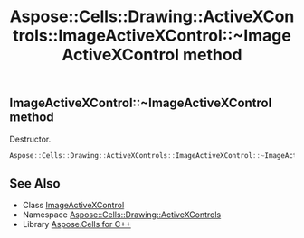 ﻿---
title: Aspose::Cells::Drawing::ActiveXControls::ImageActiveXControl::~ImageActiveXControl method
linktitle: ~ImageActiveXControl
second_title: Aspose.Cells for C++ API Reference
description: 'Aspose::Cells::Drawing::ActiveXControls::ImageActiveXControl::~ImageActiveXControl method. Destructor in C++.'
type: docs
weight: 200
url: /cpp/aspose.cells.drawing.activexcontrols/imageactivexcontrol/~imageactivexcontrol/
---
## ImageActiveXControl::~ImageActiveXControl method


Destructor.

```cpp
Aspose::Cells::Drawing::ActiveXControls::ImageActiveXControl::~ImageActiveXControl()
```

## See Also

* Class [ImageActiveXControl](../)
* Namespace [Aspose::Cells::Drawing::ActiveXControls](../../)
* Library [Aspose.Cells for C++](../../../)

